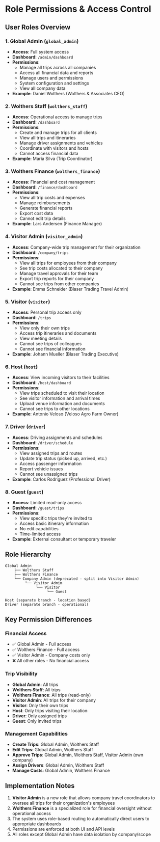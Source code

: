 # Role Permissions & Access Control

## User Roles Overview

### 1. **Global Admin** (`global_admin`)
- **Access**: Full system access
- **Dashboard**: `/admin/dashboard`
- **Permissions**:
  - Manage all trips across all companies
  - Access all financial data and reports
  - Manage users and permissions
  - System configuration and settings
  - View all company data
- **Example**: Daniel Wolthers (Wolthers & Associates CEO)

### 2. **Wolthers Staff** (`wolthers_staff`)
- **Access**: Operational access to manage trips
- **Dashboard**: `/dashboard`
- **Permissions**:
  - Create and manage trips for all clients
  - View all trips and itineraries
  - Manage driver assignments and vehicles
  - Coordinate with visitors and hosts
  - Cannot access financial data
- **Example**: Maria Silva (Trip Coordinator)

### 3. **Wolthers Finance** (`wolthers_finance`)
- **Access**: Financial and cost management
- **Dashboard**: `/finance/dashboard`
- **Permissions**:
  - View all trip costs and expenses
  - Manage reimbursements
  - Generate financial reports
  - Export cost data
  - Cannot edit trip details
- **Example**: Lars Andersen (Finance Manager)

### 4. **Visitor Admin** (`visitor_admin`)
- **Access**: Company-wide trip management for their organization
- **Dashboard**: `/company/trips`
- **Permissions**:
  - View all trips for employees from their company
  - See trip costs allocated to their company
  - Manage travel approvals for their team
  - Export trip reports for their company
  - Cannot see trips from other companies
- **Example**: Emma Schneider (Blaser Trading Travel Admin)

### 5. **Visitor** (`visitor`)
- **Access**: Personal trip access only
- **Dashboard**: `/trips`
- **Permissions**:
  - View only their own trips
  - Access trip itineraries and documents
  - View meeting details
  - Cannot see trips of colleagues
  - Cannot see financial information
- **Example**: Johann Mueller (Blaser Trading Executive)

### 6. **Host** (`host`)
- **Access**: View incoming visitors to their facilities
- **Dashboard**: `/host/dashboard`
- **Permissions**:
  - View trips scheduled to visit their location
  - See visitor information and arrival times
  - Upload venue information and documents
  - Cannot see trips to other locations
- **Example**: Antonio Veloso (Veloso Agro Farm Owner)

### 7. **Driver** (`driver`)
- **Access**: Driving assignments and schedules
- **Dashboard**: `/driver/schedule`
- **Permissions**:
  - View assigned trips and routes
  - Update trip status (picked up, arrived, etc.)
  - Access passenger information
  - Report vehicle issues
  - Cannot see unassigned trips
- **Example**: Carlos Rodriguez (Professional Driver)

### 8. **Guest** (`guest`)
- **Access**: Limited read-only access
- **Dashboard**: `/guest/trips`
- **Permissions**:
  - View specific trips they're invited to
  - Access basic itinerary information
  - No edit capabilities
  - Time-limited access
- **Example**: External consultant or temporary traveler

## Role Hierarchy

```
Global Admin
    ├── Wolthers Staff
    ├── Wolthers Finance
    └── Company Admin (deprecated - split into Visitor Admin)
         └── Visitor Admin
              └── Visitor
                   └── Guest

Host (separate branch - location based)
Driver (separate branch - operational)
```

## Key Permission Differences

### Financial Access
- ✅ Global Admin - Full access
- ✅ Wolthers Finance - Full access
- ✅ Visitor Admin - Company costs only
- ❌ All other roles - No financial access

### Trip Visibility
- **Global Admin**: All trips
- **Wolthers Staff**: All trips
- **Wolthers Finance**: All trips (read-only)
- **Visitor Admin**: All trips for their company
- **Visitor**: Only their own trips
- **Host**: Only trips visiting their location
- **Driver**: Only assigned trips
- **Guest**: Only invited trips

### Management Capabilities
- **Create Trips**: Global Admin, Wolthers Staff
- **Edit Trips**: Global Admin, Wolthers Staff
- **Approve Trips**: Global Admin, Wolthers Staff, Visitor Admin (own company)
- **Assign Drivers**: Global Admin, Wolthers Staff
- **Manage Costs**: Global Admin, Wolthers Finance

## Implementation Notes

1. **Visitor Admin** is a new role that allows company travel coordinators to oversee all trips for their organization's employees
2. **Wolthers Finance** is a specialized role for financial oversight without operational access
3. The system uses role-based routing to automatically direct users to appropriate dashboards
4. Permissions are enforced at both UI and API levels
5. All roles except Global Admin have data isolation by company/scope